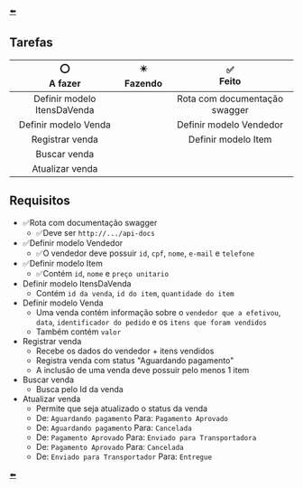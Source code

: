 [⬅️]

## Tarefas
|⭕<br> A fazer|✴️<br> Fazendo|✅<br> Feito|
|:-:|:-:|:-:|
|Definir modelo ItensDaVenda||Rota com documentação swagger|
|Definir modelo Venda||Definir modelo Vendedor|
|Registrar venda||Definir modelo Item|
|Buscar venda|||
|Atualizar venda|||

## Requisitos
- ✅Rota com documentação swagger
  - ✅Deve ser `http://.../api-docs`
- ✅Definir modelo Vendedor
  - ✅O vendedor deve possuir `id`, `cpf`, `nome`, `e-mail` e `telefone`
- ✅Definir modelo Item
  - ✅Contém `id`, `nome` e `preço unitario`
- Definir modelo ItensDaVenda
  - Contém `id da venda`, `id do item`, `quantidade do item`
- Definir modelo Venda
  - Uma venda contém informação sobre o `vendedor que a efetivou`, `data`, `identificador do pedido` e os `itens que foram vendidos`
  - Também contém `valor`
- Registrar venda
  - Recebe os dados do vendedor + itens vendidos
  - Registra venda com status "Aguardando pagamento"
  - A inclusão de uma venda deve possuir pelo menos 1 item
- Buscar venda
  - Busca pelo Id da venda
- Atualizar venda
  - Permite que seja atualizado o status da venda
  - De: `Aguardando pagamento` Para: `Pagamento Aprovado`
  - De: `Aguardando pagamento` Para: `Cancelada`
  - De: `Pagamento Aprovado` Para: `Enviado para Transportadora`
  - De: `Pagamento Aprovado` Para: `Cancelada`
  - De: `Enviado para Transportador` Para: `Entregue`

[⬅️]

[⬅️]: ../README.md